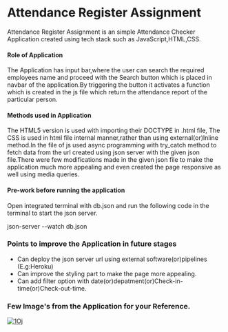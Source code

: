 <h1>Attendance Register Assignment</h1>


<p>Attendance Register Assignment is an simple Attendance Checker Application created using tech stack such as JavaScript,HTML,CSS.</p>


<h4>Role of Application</h4>

<p>The Application has input bar,where the user can search the required employees name and proceed with the Search button which is placed in navbar of the application.By triggering the button it activates a function which is created in the js file which return the attendance report of the particular person.
</p>


<h4>Methods used in Application</h4>


<p>The HTML5 version is used with importing their DOCTYPE in .html file, The CSS is used in html file internal manner,rather than using external(or)Inline method.In the file of js used async programming with try_catch method to fetch data from the url created using json server with the given json file.There were few modifications made in the given json file to make the application much more appealing and even created the page responsive as well using media queries.</p>



<h4>Pre-work before running the application</h4>

<p>Open integrated terminal with db.json and run the following code in the terminal to start the json server.</p>

<p>json-server --watch db.json</p>


<h3>Points to improve the Application in future stages</h3>

<ul>
  
  <li>Can deploy the json server url using external software(or)pipelines (E.g:Heroku)</li>
  
  <li>Can improve the styling part to make the page more appealing.</li>
  
  <li>Can add filter option with date(or)depatment(or)Check-in-time(or)Check-out-time.</li>

</ul>

<h3>Few Image's from the Application for your Reference.</h3>
<a href="https://ibb.co/NCZkkV8"><img src="https://i.ibb.co/bmzyyWS/1Oj.jpg" alt="1Oj" border="0"></a>
